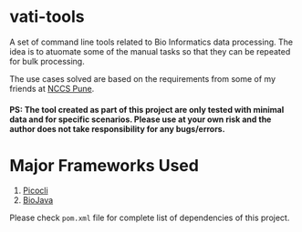 # vati-tools
A set of command line tools related to Bio Informatics data processing. The idea is to atuomate some of the manual tasks so that they can be repeated for bulk processing.

The use cases solved are based on the requirements from some of my friends at [NCCS Pune](https://nccs.res.in).

#### PS: The tool created as part of this project are only tested with minimal data and for specific scenarios. Please use at your own risk and the author does not take responsibility for any bugs/errors.

# Major Frameworks Used
1. [Picocli](https://picocli.info)
2. [BioJava](https://biojava.org)

Please check `pom.xml` file for complete list of dependencies of this project.
